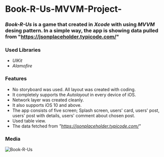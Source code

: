 # Book-R-Us-MVVM-Project-

### *Book-R-Us* is a game that created in *Xcode* with using *MVVM* desing pattern. In a simple way, the app is showing data pulled from "https://jsonplaceholder.typicode.com/"

### Used Libraries

- *_UIKit_*
- *_Alamofire_*

### Features

- No storyboard was used. All layout was created with coding.
- It completely supports the *Autolayout* in every device of iOS.
- Network layer was created cleanly.
- It also supports iOS 10 and above. 
- The app consists of five screen; Splash screen, users' card, users' post, users' post with details, users' comment about chosen post.
- Used table view.
- The data fetched from *"https://jsonplaceholder.typicode.com/"*

### Media

![Book-R-Us](https://user-images.githubusercontent.com/96817224/162628862-ec4cd0fb-51ab-4fe8-b803-2ba72a387c65.gif)

